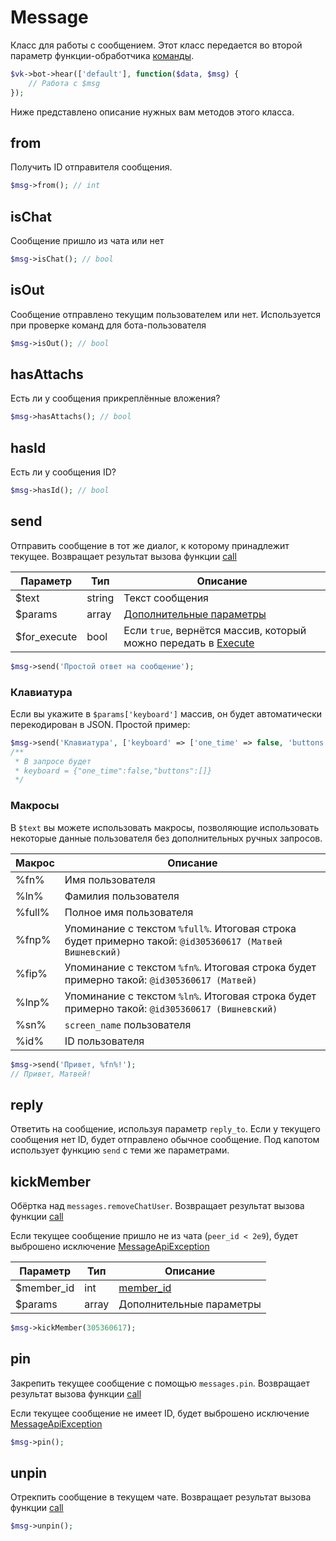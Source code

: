 # Message
Класс для работы с сообщением. Этот класс передается во второй параметр функции-обработчика [команды](../modules/botengine.md#oncommands).

```php
$vk->bot->hear(['default'], function($data, $msg) {
	// Работа с $msg
});
```

Ниже представлено описание нужных вам методов этого класса.

## from
Получить ID отправителя сообщения.

```php
$msg->from(); // int
```

## isChat
Сообщение пришло из чата или нет

```php
$msg->isChat(); // bool
```

## isOut
Сообщение отправлено текущим пользователем или нет. Используется при проверке команд для бота-пользователя

```php
$msg->isOut(); // bool
```

## hasAttachs
Есть ли у сообщения прикреплённые вложения?

```php
$msg->hasAttachs(); // bool
```

## hasId
Есть ли у сообщения ID?

```php
$msg->hasId(); // bool
```

## send
Отправить сообщение в тот же диалог, к которому принадлежит текущее. Возвращает результат вызова функции [call](../modules/requests.md#call)

| Параметр     | Тип    | Описание                                                                     |
|--------------|--------|------------------------------------------------------------------------------|
| $text        | string | Текст сообщения                                                              |
| $params      | array  | [Дополнительные параметры](https://vk.com/dev/messages.send)                 |
| $for_execute | bool   | Если `true`, вернётся массив, который можно передать в [Execute](execute.md) |

```php
$msg->send('Простой ответ на сообщение');
```

### Клавиатура
Если вы укажите в `$params['keyboard']` массив, он будет автоматически перекодирован в JSON. Простой пример:

```php
$msg->send('Клавиатура', ['keyboard' => ['one_time' => false, 'buttons' => []]]);
/**
 * В запросе будет
 * keyboard = {"one_time":false,"buttons":[]}
 */
```

### Макросы
В `$text` вы можете использовать макросы, позволяющие использовать некоторые данные пользователя без дополнительных ручных запросов.

| Макрос | Описание                                                                                                |
|--------|---------------------------------------------------------------------------------------------------------|
| %fn%   | Имя пользователя                                                                                        |
| %ln%   | Фамилия пользователя                                                                                    |
| %full% | Полное имя пользователя                                                                                 |
| %fnp%  | Упоминание с текстом `%full%`. Итоговая строка будет примерно такой: `@id305360617 (Матвей Вишневский)` |
| %fip%  | Упоминание с текстом `%fn%`. Итоговая строка будет примерно такой: `@id305360617 (Матвей)`              |
| %lnp%  | Упоминание с текстом `%ln%`. Итоговая строка будет примерно такой: `@id305360617 (Вишневский)`          |
| %sn%   | `screen_name` пользователя                                                                              |
| %id%   | ID пользователя                                                                                         |

```php
$msg->send('Привет, %fn%!');
// Привет, Матвей!
```

## reply
Ответить на сообщение, используя параметр `reply_to`. Если у текущего сообщения нет ID, будет отправлено обычное сообщение. Под капотом использует функцию `send` с теми же параметрами.

## kickMember
Обёртка над `messages.removeChatUser`. Возвращает результат вызова функции [call](../modules/requests.md#call)

Если текущее сообщение пришло не из чата (`peer_id < 2e9`), будет выброшено исключение [MessageApiException](../modules/exceptions.md#msgapi)

| Параметр   | Тип   | Описание                                                |
|------------|-------|---------------------------------------------------------|
| $member_id | int   | [member_id](https://vk.com/dev/messages.removeChatUser) |
| $params    | array | Дополнительные параметры                                |

```php
$msg->kickMember(305360617);
```

## pin
Закрепить текущее сообщение с помощью `messages.pin`. Возвращает результат вызова функции [call](../modules/requests.md#call)

Если текущее сообщение не имеет ID, будет выброшено исключение [MessageApiException](../modules/exceptions.md#msgapi)

```php
$msg->pin();
```

## unpin
Отрекпить сообщение в текущем чате. Возвращает результат вызова функции [call](../modules/requests.md#call)

```php
$msg->unpin();
```